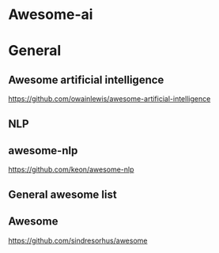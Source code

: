 # Awesome-ai

# General
## Awesome artificial intelligence
https://github.com/owainlewis/awesome-artificial-intelligence

## NLP
## awesome-nlp
https://github.com/keon/awesome-nlp

## General awesome list
## Awesome
https://github.com/sindresorhus/awesome
